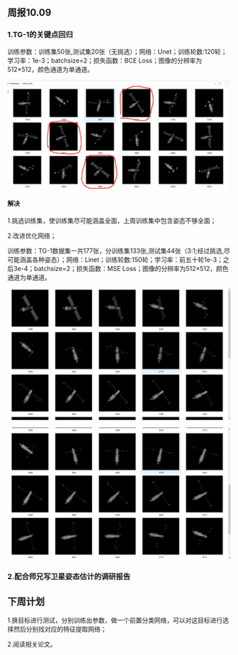 

## 周报10.09

### 1.TG-1的关键点回归

训练参数：训练集50张,测试集20张（无挑选）；网络：Unet；训练轮数:120轮；学习率：1e-3；batchsize=2；损失函数：BCE Loss；图像的分辨率为512×512，颜色通道为单通道。

![9.26](images/9.26.png)

#### 解决

1.挑选训练集，使训练集尽可能涵盖全面，上周训练集中包含姿态不够全面；

2.改进优化网络；

训练参数：TG-1数据集一共177张，分训练集133张,测试集44张（3:1;经过挑选,尽可能涵盖各种姿态）；网络：Linet；训练轮数:150轮；学习率：前五十轮1e-3；之后3e-4；batchsize=2；损失函数：MSE Loss；图像的分辨率为512×512，颜色通道为单通道。





![10.09-2](images/10.09-2.png)



![10.09-3](images/10.09-3.png)

### 2.配合师兄写卫星姿态估计的调研报告

## 下周计划

1.换目标进行测试，分别训练出参数，做一个前置分类网络，可以对这目标进行选择然后分别找对应的特征提取网络；

2.阅读相关论文。

